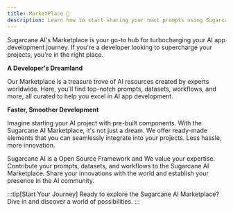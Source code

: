 ```yaml
---
title: MarketPlace 🛒
description: Learn how to start sharing your next prompts using Sugarcane AI
---
```


Sugarcane AI's Marketplace is your go-to hub for turbocharging your AI app development journey. If you're a developer looking to supercharge your projects, you're in the right place.

**A Developer's Dreamland**

Our Marketplace is a treasure trove of AI resources created by experts worldwide. Here, you'll find top-notch prompts, datasets, workflows, and more, all curated to help you excel in AI app development.

**Faster, Smoother Development**

Imagine starting your AI project with pre-built components. With the Sugarcane AI Marketplace, it's not just a dream. We offer ready-made elements that you can seamlessly integrate into your projects. Less hassle, more innovation.

Sugarcane AI is a Open Source Framework and We value your expertise. Contribute your prompts, datasets, and workflows to the Sugarcane AI Marketplace. Share your innovations with the world and establish your presence in the AI community.

:::tip[Start Your Journey]
Ready to explore the Sugarcane AI Marketplace? Dive in and discover a world of possibilities.
:::
